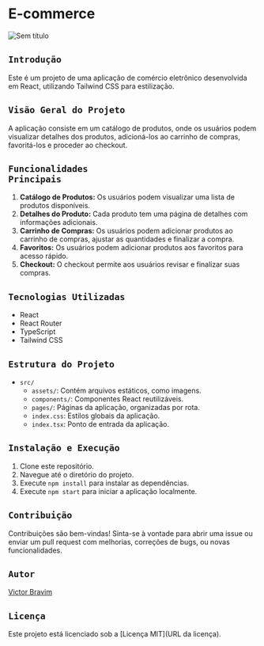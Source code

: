 # E-commerce

![Sem título](https://github.com/VictorBravim/E-Commerce/assets/122113588/ad1260db-ddeb-4a98-bd24-6b35ec3615a2)

## <code>Introdução</code>

Este é um projeto de uma aplicação de comércio eletrônico desenvolvida em React, utilizando Tailwind CSS para estilização.

## <code>Visão Geral do Projeto</code>

A aplicação consiste em um catálogo de produtos, onde os usuários podem visualizar detalhes dos produtos, adicioná-los ao carrinho de compras, favoritá-los e proceder ao checkout.

## <code>Funcionalidades Principais</code>

1. **Catálogo de Produtos:** Os usuários podem visualizar uma lista de produtos disponíveis.
2. **Detalhes do Produto:** Cada produto tem uma página de detalhes com informações adicionais.
3. **Carrinho de Compras:** Os usuários podem adicionar produtos ao carrinho de compras, ajustar as quantidades e finalizar a compra.
4. **Favoritos:** Os usuários podem adicionar produtos aos favoritos para acesso rápido.
5. **Checkout:** O checkout permite aos usuários revisar e finalizar suas compras.

## <code>Tecnologias Utilizadas</code>

- React
- React Router
- TypeScript
- Tailwind CSS

## <code>Estrutura do Projeto</code>

- `src/`
  - `assets/`: Contém arquivos estáticos, como imagens.
  - `components/`: Componentes React reutilizáveis.
  - `pages/`: Páginas da aplicação, organizadas por rota.
  - `index.css`: Estilos globais da aplicação.
  - `index.tsx`: Ponto de entrada da aplicação.

## <code>Instalação e Execução</code>

1. Clone este repositório.
2. Navegue até o diretório do projeto.
3. Execute `npm install` para instalar as dependências.
4. Execute `npm start` para iniciar a aplicação localmente.

## <code>Contribuição</code>

Contribuições são bem-vindas! Sinta-se à vontade para abrir uma issue ou enviar um pull request com melhorias, correções de bugs, ou novas funcionalidades.

## <code>Autor</code>

[Victor Bravim](https://github.com/VictorBravim)

## <code>Licença</code>

Este projeto está licenciado sob a [Licença MIT](URL da licença).
